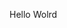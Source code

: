 Hello Wolrd

































































































































































































































































































































































































































































































































































































































































































































































































































































